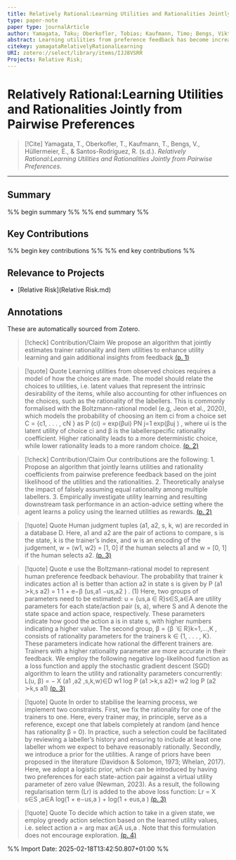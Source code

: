 ```yaml
---
title: Relatively Rational:Learning Utilities and Rationalities Jointly from Pairwise Preferences
type: paper-note
paper type: journalArticle
author: Yamagata, Taku; Oberkofler, Tobias; Kaufmann, Timo; Bengs, Viktor; Hüllermeier, Eyke; Santos-Rodríguez, Raúl
abstract: Learning utilities from preference feedback has become increasingly important, particularly in fine-tuning language models such as ChatGPT. Traditional methods often assume equal rationality among labellers, leading to inaccurate utility estimates. We propose an algorithm that jointly estimates trainer rationality and item utilities to enhance utility learning and gain additional insights from feedback. Our approach focuses on settings where feedback is received from multiple trainers, using the Boltzmann-rational model to relate choices to latent utilities while accounting for varying levels of rationality. Given shared utilities, our method identifies rationality ratios among trainers from observed choices without extra calibration data or assumptions. We analyse the theoretical impact of assuming equal rationality on utility accuracy and empirically show superior performance in an action-advice setting, where agents construct policies using the learned utilities as rewards. By accurately modelling trainer rationality, we can enhance high-quality feedback collection, potentially leading to better-aligned models and an improved understanding of human preferences.
citekey: yamagataRelativelyRationalLearning
URI: zotero://select/library/items/IJJ8VSRR
Projects: Relative Risk;
---
```

# Relatively Rational:Learning Utilities and Rationalities Jointly from Pairwise Preferences

> [!Cite]
> Yamagata, T., Oberkofler, T., Kaufmann, T., Bengs, V., Hüllermeier, E., & Santos-Rodríguez, R. (s.d.). _Relatively Rational:Learning Utilities and Rationalities Jointly from Pairwise Preferences_.

---
## Summary
%% begin summary %%
%% end summary %%

## Key Contributions
%% begin key contributions %%
%% end key contributions %%

## Relevance to Projects
- [Relative Risk](Relative Risk.md)  


## Annotations
These are automatically sourced from Zotero.


>[!check] Contribution/Claim
>We propose an algorithm that jointly estimates trainer rationality and item utilities to enhance utility learning and gain additional insights from feedback [(p. 1)](zotero://open-pdf/library/items/USQSAIEQ?page=1&annotation=DJ6ZYTXG)

>[!quote] Quote
>Learning utilities from observed choices requires a model of how the choices are made. The model should relate the choices to utilities, i.e. latent values that represent the intrinsic desirability of the items, while also accounting for other influences on the choices, such as the rationality of the labellers. This is commonly formalised with the Boltzmann-rational model (e.g, Jeon et al., 2020), which models the probability of choosing an item ci from a choice set C = {c1, . . . , cN } as  P (ci) = exp(βui)  PN  j=1 exp(βuj ) ,  where ui is the latent utility of choice ci and β is the labellerspecific rationality coefficient. Higher rationality leads to a more deterministic choice, while lower rationality leads to a more random choice. [(p. 2)](zotero://open-pdf/library/items/USQSAIEQ?page=2&annotation=LKGQ7DXN)
>

>[!check] Contribution/Claim
>Our contributions are the following:  1. Propose an algorithm that jointly learns utilities and rationality coefficients from pairwise preference feedback based on the joint likelihood of the utilities and the rationalities.  2. Theoretically analyse the impact of falsely assuming equal rationality among multiple labellers.  3. Empirically investigate utility learning and resulting downstream task performance in an action-advice setting where the agent learns a policy using the learned utilities as rewards. [(p. 2)](zotero://open-pdf/library/items/USQSAIEQ?page=2&annotation=3JIEJ9K3)

>[!quote] Quote
>Human judgment tuples (a1, a2, s, k, w) are recorded in a database D. Here, a1 and a2 are the pair of actions to compare, s is the state, k is the trainer’s index, and w is an encoding of the judgement, w = (w1, w2) = [1, 0] if the human selects a1 and w = [0, 1] if the human selects a2. [(p. 3)](zotero://open-pdf/library/items/USQSAIEQ?page=3&annotation=IN29QXA9)
>

>[!quote] Quote
>e use the Boltzmann-rational model to represent human preference feedback behaviour. The probability that trainer k indicates action a1 is better than action a2 in state s is given by  P (a1 ≻k,s a2) = 1  1 + e−β ̃(us,a1 −us,a2 ) .  (1)  Here, two groups of parameters need to be estimated:  u = {us,a ∈ R}s∈S,a∈A  are utility parameters for each state/action pair (s, a), where S and A denote the state space and action space, respectively. These parameters indicate how good the action a is in state s, with higher numbers indicating a higher value. The second group,  β = {β ̃ ∈ R}k=1,...,K ,  consists of rationality parameters for the trainers k ∈ {1, . . . , K}. These parameters indicate how rational the different trainers are. Trainers with a higher rationality parameter are more accurate in their feedback.  We employ the following negative log-likelihood function as a loss function and apply the stochastic gradient descent (SGD) algorithm to learn the utility and rationality parameters concurrently:  L(u, β) = −  X  (a1 ,a2 ,s,k,w)∈D  w1 log P (a1 ≻k,s a2)+  w2 log P (a2 ≻k,s a1) [(p. 3)](zotero://open-pdf/library/items/USQSAIEQ?page=3&annotation=RJ4J73KS)
>

>[!quote] Quote
>In order to stabilise the learning process, we implement two constraints. First, we fix the rationality for one of the trainers to one. Here, every trainer may, in principle, serve as a reference, except one that labels completely at random (and hence has rationality β = 0). In practice, such a selection could be facilitated by reviewing a labeller’s history and ensuring to include at least one labeller whom we expect to behave reasonably rationally.  Secondly, we introduce a prior for the utilities. A range of priors have been proposed in the literature (Davidson & Solomon, 1973; Whelan, 2017). Here, we adopt a logistic prior, which can be introduced by having two preferences for each state-action pair against a virtual utility parameter of zero value (Newman, 2023). As a result, the following regularisation term (Lr) is added to the above loss function:  Lr =  X  s∈S ,a∈A  log(1 + e−us,a ) + log(1 + eus,a ) [(p. 3)](zotero://open-pdf/library/items/USQSAIEQ?page=3&annotation=VRWUFK7V)
>

>[!quote] Quote
>To decide which action to take in a given state, we employ greedy action selection based on the learned utility values, i.e. select action  a = arg max  a∈A us,a .  Note that this formulation does not encourage exploration. [(p. 4)](zotero://open-pdf/library/items/USQSAIEQ?page=4&annotation=BASR3FUH)
>


%% Import Date: 2025-02-18T13:42:50.807+01:00 %%
